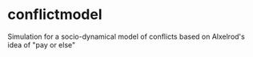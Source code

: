 # conflictmodel
Simulation for a socio-dynamical model of conflicts based on Alxelrod's idea of "pay or else"

